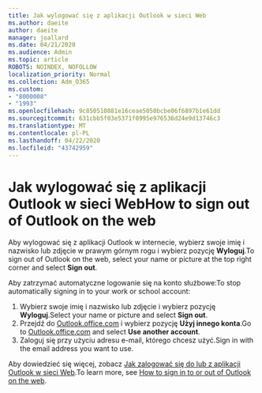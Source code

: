 ```yaml
---
title: Jak wylogować się z aplikacji Outlook w sieci Web
ms.author: daeite
author: daeite
manager: joallard
ms.date: 04/21/2020
ms.audience: Admin
ms.topic: article
ROBOTS: NOINDEX, NOFOLLOW
localization_priority: Normal
ms.collection: Adm_O365
ms.custom:
- "8000008"
- "1993"
ms.openlocfilehash: 9c850510881e16ceae5050bcbe06f6897b1e61dd
ms.sourcegitcommit: 631cbb5f03e5371f0995e976536d24e9d13746c3
ms.translationtype: MT
ms.contentlocale: pl-PL
ms.lasthandoff: 04/22/2020
ms.locfileid: "43742959"
---
```

# <a name="how-to-sign-out-of-outlook-on-the-web"></a><span data-ttu-id="0afa6-102">Jak wylogować się z aplikacji Outlook w sieci Web</span><span class="sxs-lookup"><span data-stu-id="0afa6-102">How to sign out of Outlook on the web</span></span>

<span data-ttu-id="0afa6-103">Aby wylogować się z aplikacji Outlook w internecie, wybierz swoje imię i nazwisko lub zdjęcie w prawym górnym rogu i wybierz pozycję **Wyloguj**.</span><span class="sxs-lookup"><span data-stu-id="0afa6-103">To sign out of Outlook on the web, select your name or picture at the top right corner and select **Sign out**.</span></span>

<span data-ttu-id="0afa6-104">Aby zatrzymać automatyczne logowanie się na konto służbowe:</span><span class="sxs-lookup"><span data-stu-id="0afa6-104">To stop automatically signing in to your work or school account:</span></span>

1. <span data-ttu-id="0afa6-105">Wybierz swoje imię i nazwisko lub zdjęcie i wybierz pozycję **Wyloguj**.</span><span class="sxs-lookup"><span data-stu-id="0afa6-105">Select your name or picture and select **Sign out**.</span></span>
1. <span data-ttu-id="0afa6-106">Przejdź do [Outlook.office.com](https://outlook.office.com/) i wybierz pozycję **Użyj innego konta**.</span><span class="sxs-lookup"><span data-stu-id="0afa6-106">Go to [Outlook.office.com](https://outlook.office.com/) and select **Use another account**.</span></span>
1. <span data-ttu-id="0afa6-107">Zaloguj się przy użyciu adresu e-mail, którego chcesz użyć.</span><span class="sxs-lookup"><span data-stu-id="0afa6-107">Sign in with the email address you want to use.</span></span>

<span data-ttu-id="0afa6-108">Aby dowiedzieć się więcej, zobacz [Jak zalogować się do lub z aplikacji Outlook w sieci Web](https://support.office.com/article/763fab4d-0138-4814-b450-37fc286bcb79).</span><span class="sxs-lookup"><span data-stu-id="0afa6-108">To learn more, see [How to sign in to or out of Outlook on the web](https://support.office.com/article/763fab4d-0138-4814-b450-37fc286bcb79).</span></span>